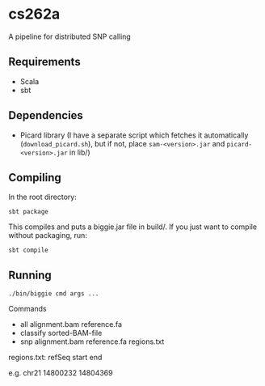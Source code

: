 cs262a
======

A pipeline for distributed SNP calling

Requirements
------------
* Scala
* sbt

Dependencies
------------
* Picard library (I have a separate script which fetches it automatically (`download_picard.sh`), but if not, place `sam-<version>.jar` and `picard-<version>.jar` in lib/)

Compiling
---------
In the root directory:

    sbt package

This compiles and puts a biggie.jar file in build/. If you just want to compile without packaging, run:

    sbt compile

Running
-------
    ./bin/biggie cmd args ...

Commands

* all alignment.bam reference.fa
* classify sorted-BAM-file
* snp alignment.bam reference.fa regions.txt

regions.txt:
refSeq	start	end

e.g.
chr21	14800232	14804369
